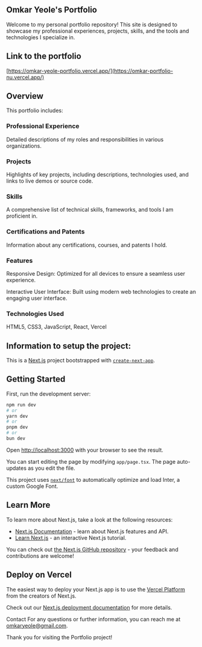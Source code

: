## Omkar Yeole's Portfolio
Welcome to my personal portfolio repository! This site is designed to showcase my professional experiences, projects, skills, and the tools and technologies I specialize in.

## Link to the portfolio
[https://omkar-yeole-portfolio.vercel.app/](https://omkar-portfolio-nu.vercel.app/)

## Overview
This portfolio includes:

### Professional Experience 
Detailed descriptions of my roles and responsibilities in various organizations.

### Projects 
Highlights of key projects, including descriptions, technologies used, and links to live demos or source code.

### Skills 
A comprehensive list of technical skills, frameworks, and tools I am proficient in.

### Certifications and Patents 
Information about any certifications, courses, and patents I hold.

### Features
Responsive Design: Optimized for all devices to ensure a seamless user experience.

Interactive User Interface: Built using modern web technologies to create an engaging user interface.

### Technologies Used
HTML5, CSS3, JavaScript, React, Vercel

## Information to setup the project:

This is a [Next.js](https://nextjs.org/) project bootstrapped with [`create-next-app`](https://github.com/vercel/next.js/tree/canary/packages/create-next-app).

## Getting Started

First, run the development server:

```bash
npm run dev
# or
yarn dev
# or
pnpm dev
# or
bun dev
```

Open [http://localhost:3000](http://localhost:3000) with your browser to see the result.

You can start editing the page by modifying `app/page.tsx`. The page auto-updates as you edit the file.

This project uses [`next/font`](https://nextjs.org/docs/basic-features/font-optimization) to automatically optimize and load Inter, a custom Google Font.

## Learn More

To learn more about Next.js, take a look at the following resources:

- [Next.js Documentation](https://nextjs.org/docs) - learn about Next.js features and API.
- [Learn Next.js](https://nextjs.org/learn) - an interactive Next.js tutorial.

You can check out [the Next.js GitHub repository](https://github.com/vercel/next.js/) - your feedback and contributions are welcome!

## Deploy on Vercel

The easiest way to deploy your Next.js app is to use the [Vercel Platform](https://vercel.com/new?utm_medium=default-template&filter=next.js&utm_source=create-next-app&utm_campaign=create-next-app-readme) from the creators of Next.js.

Check out our [Next.js deployment documentation](https://nextjs.org/docs/deployment) for more details.


Contact
For any questions or further information, you can reach me at omkaryeole@gmail.com.

Thank you for visiting the Portfolio project!
